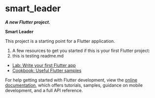 # smart_leader

_**A new Flutter project.**_


**Smart Leader**

This project is a starting point for a Flutter application.

1. A few resources to get you started if this is your first Flutter project:
2. this is testing readme.md

- [Lab: Write your first Flutter app](https://docs.flutter.dev/get-started/codelab)
- [Cookbook: Useful Flutter samples](https://docs.flutter.dev/cookbook)

For help getting started with Flutter development, view the
[online documentation](https://docs.flutter.dev/), which offers tutorials,
samples, guidance on mobile development, and a full API reference.
